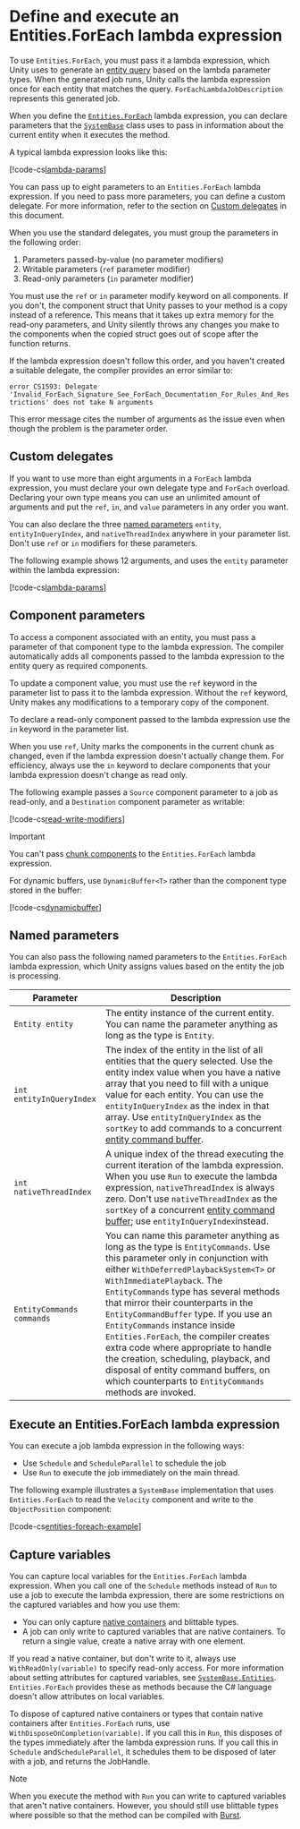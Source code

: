 # Define and execute an Entities.ForEach lambda expression

To use `Entities.ForEach`, you must pass it a lambda expression, which Unity uses to generate an [entity query](systems-entityquery.md) based on the lambda parameter types. When the generated job runs, Unity calls the lambda expression once for each entity that matches the query. `ForEachLambdaJobDescription` represents this generated job.

When you define the [`Entities.ForEach`](xref:Unity.Entities.SystemBase.Entities) lambda expression, you can declare parameters that the [`SystemBase`](xref:Unity.Entities.SystemBase) class uses to pass in information about the current entity when it executes the method.

A typical lambda expression looks like this:

[!code-cs[lambda-params](../DocCodeSamples.Tests/LambdaJobExamples.cs#lambda-params)]

You can pass up to eight parameters to an `Entities.ForEach` lambda expression. If you need to pass more parameters, you can define a custom delegate. For more information, refer to the section on [Custom delegates](#custom-delegates) in this document. 

When you use the standard delegates, you must group the parameters in the following order:

1. Parameters passed-by-value (no parameter modifiers)
1. Writable parameters (`ref` parameter modifier)
1. Read-only parameters (`in` parameter modifier)

You must use the `ref` or `in` parameter modify keyword on all components. If you don't, the component struct that Unity passes to your method is a copy instead of a reference. This means that it takes up extra memory for the read-ony parameters, and Unity silently throws any changes you make to the components when the copied struct goes out of scope after the function returns.

If the lambda expression doesn't follow this order, and you haven't created a suitable delegate, the compiler provides an error similar to:

`error CS1593: Delegate 'Invalid_ForEach_Signature_See_ForEach_Documentation_For_Rules_And_Restrictions' does not take N arguments`

This error message cites the number of arguments as the issue even when though the problem is the parameter order.

## Custom delegates

If you want to use more than eight arguments in a `ForEach` lambda expression, you must declare your own delegate type and `ForEach` overload. Declaring your own type means you can use an unlimited amount of arguments and put the `ref`, `in`, and `value` parameters in any order you want.

You can also declare the three [named parameters](#named-parameters) `entity`, `entityInQueryIndex`, and `nativeThreadIndex` anywhere in your parameter list. Don't use `ref` or `in` modifiers for these parameters. 

The following example shows 12 arguments, and uses the `entity` parameter within the lambda expression:

[!code-cs[lambda-params](../DocCodeSamples.Tests/LambdaJobExamples.cs#lambda-params-many)]

## Component parameters

To access a component associated with an entity, you must pass a parameter of that component type to the lambda expression. The compiler automatically adds all components passed to the lambda expression to the entity query as required components. 

To update a component value, you must use the `ref` keyword in the parameter list to pass it to the lambda expression. Without the `ref` keyword, Unity makes any modifications to a temporary copy of the component.

To declare a read-only component passed to the lambda expression use the `in` keyword in the parameter list.

When you use `ref`, Unity marks the components in the current chunk as changed, even if the lambda expression doesn't actually change them. For efficiency, always use the `in` keyword to declare components that your lambda expression doesn't change as read only.

The following example passes a `Source` component parameter to a job as read-only, and a `Destination` component parameter as writable: 

[!code-cs[read-write-modifiers](../DocCodeSamples.Tests/LambdaJobExamples.cs#read-write-modifiers)]

> [!IMPORTANT]
> You can't pass [chunk components](components-chunk.md) to the `Entities.ForEach` lambda expression.

For dynamic buffers, use `DynamicBuffer<T>` rather than the component type stored in the buffer:

[!code-cs[dynamicbuffer](../DocCodeSamples.Tests/LambdaJobExamples.cs#dynamicbuffer)]

## Named parameters

You can also pass the following named parameters to the `Entities.ForEach` lambda expression, which Unity assigns values based on the entity the job is processing.

|**Parameter**|**Description**|
|---|---|
|`Entity entity`| The entity instance of the current entity. You can name the parameter anything as long as the type is `Entity`.|
|`int entityInQueryIndex`| The index of the entity in the list of all entities that the query selected. Use the entity index value when you have a native array that you need to fill with a unique value for each entity. You can use the `entityInQueryIndex` as the index in that array. Use `entityInQueryIndex` as the `sortKey` to add commands to a concurrent [entity command buffer](systems-entity-command-buffers.md).|
|`int nativeThreadIndex`| A unique index of the thread executing the current iteration of the lambda expression. When you use `Run` to execute the lambda expression, `nativeThreadIndex` is always zero. Don't use `nativeThreadIndex` as the `sortKey` of a concurrent [entity command buffer](systems-entity-command-buffers.md); use `entityInQueryIndex`instead.|
|`EntityCommands commands`| You can name this parameter anything as long as the type is `EntityCommands`. Use this parameter only in conjunction with either `WithDeferredPlaybackSystem<T>` or `WithImmediatePlayback`. The `EntityCommands` type has several methods that mirror their counterparts in the `EntityCommandBuffer` type. If you use an `EntityCommands` instance inside `Entities.ForEach`, the compiler creates extra code where appropriate to handle the creation, scheduling, playback, and disposal of entity command buffers, on which counterparts to `EntityCommands` methods are invoked.|

## Execute an Entities.ForEach lambda expression
You can execute a job lambda expression in the following ways:

* Use `Schedule` and `ScheduleParallel` to schedule the job
* Use `Run` to execute the job immediately on the main thread. 

The following example illustrates a `SystemBase` implementation that uses `Entities.ForEach` to read the `Velocity` component and write to the `ObjectPosition` component:

[!code-cs[entities-foreach-example](../DocCodeSamples.Tests/LambdaJobExamples.cs#entities-foreach-example)]

## Capture variables

You can capture local variables for the `Entities.ForEach` lambda expression. When you call one of the `Schedule` methods instead of `Run` to use a job to execute the lambda expression, there are some restrictions on the captured variables and how you use them:

* You can only capture [native containers](https://docs.unity3d.com/Manual/JobSystemNativeContainer.html) and blittable types.
* A job can only write to captured variables that are native containers. To return a single value, create a native array with one element.

If you read a native container, but don't write to it, always use `WithReadOnly(variable)` to specify read-only access. For more information about setting attributes for captured variables, see [`SystemBase.Entities`](xref:Unity.Entities.SystemBase.Entities). `Entities.ForEach` provides these as methods because the C# language doesn't allow attributes on local variables.

To dispose of captured native containers or types that contain native containers after `Entities.ForEach` runs, use `WithDisposeOnCompletion(variable)`. If you call this in `Run`, this disposes of the types immediately after the lambda expression runs. If you call this in `Schedule` and`ScheduleParallel`, it schedules them to be disposed of later with a job, and returns the JobHandle.

> [!NOTE]
> When you execute the method with `Run` you can write to captured variables that aren't native containers. However, you should still use blittable types where possible so that the method can be compiled with [Burst](https://docs.unity3d.com/Packages/com.unity.burst@latest/index.html).